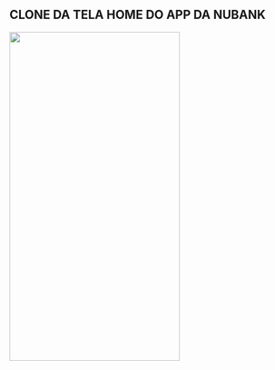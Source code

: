 ## CLONE DA TELA HOME DO APP DA NUBANK
<div>
  <img height="580" width="300" src="https://github.com/Saullo-Programador/Primeiro_App/assets/117048929/09a2f1af-065b-49ac-a3f8-045e5fad2615"/>
</div>
